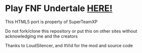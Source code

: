 # Play FNF Undertale [HERE!](https://cyclokid.github.io/fnf-undertale/)

This HTML5 port is property of SuperTeamXP

Do not fork/clone this repository or put this on other sites without acknowledging me and the creators

Thanks to LoudSilencer, and ItVid for the mod and source code
